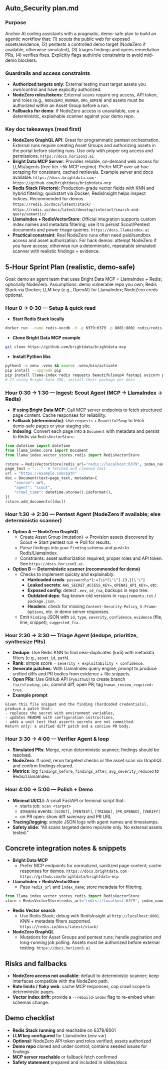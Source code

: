 ## Auto_Security plan.md

### Purpose
Anchor AI coding assistants with a pragmatic, demo-safe plan to build an agentic workflow that: (1) scouts the public web for exposed assets/evidence, (2) pentests a controlled demo target (NodeZero if available, otherwise simulated), (3) triages findings and opens remediation PRs, (4) verifies fixes. Explicitly flags auth/role constraints to avoid mid-demo blockers.

### Guardrails and access constraints
- **Authorized targets only**: External testing must target assets you own/control and have explicitly authorized.
- **NodeZero roles/tokens**: External scans require org access, API token, and roles (e.g., `NODEZERO_RUNNER`, `ORG_ADMIN`) and assets must be authorized within an Asset Group before a run.
- **Fallbacks for demo**: If NodeZero access is unavailable, use a deterministic, explainable scanner against your demo repo.

### Key doc takeaways (read first)
- **NodeZero GraphQL API**: Great for programmatic pentest orchestration. External runs require creating Asset Groups and authorizing assets in the portal before starting runs. Use only with proper org access and permissions. `https://docs.horizon3.ai`
- **Bright Data MCP Server**: Provides reliable, on-demand web access for LLMs/agents (free tier ~5k MCP req/mo). Prefer MCP over ad‑hoc scraping for consistent, cached retrievals. Example server and docs available. `https://docs.brightdata.com` · `https://github.com/brightdata/brightdata-mcp`
- **Redis Stack (Vectors)**: Production-grade vector fields with KNN and hybrid filtering; quickstart via Docker; RedisInsight helps inspect indices. Recommended for demos. `https://redis.io/docs/latest/stack/` · `https://redis.io/docs/latest/develop/interact/search-and-query/semantic/`
- **LlamaIndex + RedisVectorStore**: Official integration supports custom index names and metadata filtering; use it to persist Scout/Pentest documents and power triage queries. `https://docs.llamaindex.ai`
- **Practical constraint**: Real NodeZero runs often need paid/sandbox access and asset authorization. For hack demos: attempt NodeZero if you have access; otherwise run a deterministic, repeatable simulated scanner with realistic findings + evidence.

## 5‑Hour Sprint Plan (realistic, demo‑safe)
Goal: demo an agent team that uses Bright Data MCP + LlamaIndex + Redis; optionally NodeZero.
Assumptions: demo vulnerable repo you own; Redis Stack via Docker; LLM key (e.g., OpenAI) for LlamaIndex; NodeZero creds optional.

### Hour 0 → 0:30 — Setup & quick read
- **Start Redis Stack locally**
```bash
docker run --name redis-vecdb -d -p 6379:6379 -p 8001:8001 redis/redis-stack:latest
```
- **Clone Bright Data MCP example**
```bash
git clone https://github.com/brightdata/brightdata-mcp
```
- **Install Python libs**
```bash
python3 -m venv .venv && source .venv/bin/activate
pip install --upgrade pip
pip install llama-index redis requests beautifulsoup4 fastapi uvicorn pydantic pygithub
# If using Bright Data SDK, install their package per docs
```

### Hour 0:30 → 1:30 — Ingest: Scout Agent (MCP → LlamaIndex → Redis)
- **If using Bright Data MCP**: Call MCP server endpoints to fetch structured page content. Cache responses for reliability.
- **Fallback (deterministic)**: Use `requests` + `BeautifulSoup` to fetch demo‑safe pages or your staging site.
- **Indexing**: Convert each page into a `Document` with metadata and persist to Redis via `RedisVectorStore`.
```python
from datetime import datetime
from llama_index.core import Document
from llama_index.vector_stores.redis import RedisVectorStore

rstore = RedisVectorStore(redis_url="redis://localhost:6379", index_name="scout_index")
page_text = "..."  # fetched and cleaned text
url = "https://example.com/path"
doc = Document(text=page_text, metadata={
    "source": url,
    "agent": "scout",
    "crawl_time": datetime.utcnow().isoformat(),
})
rstore.add_documents([doc])
```

### Hour 1:30 → 2:30 — Pentest Agent (NodeZero if available; else deterministic scanner)
- **Option A — NodeZero GraphQL**
  - Create Asset Group (mutation) → Provision assets discovered by Scout → Start pentest run → Poll for results.
  - Parse findings into your `Finding` schema and push to Redis/LlamaIndex.
  - Constraints: asset authorization required; proper roles and API token. See `https://docs.horizon3.ai`.
- **Option B — Deterministic scanner (recommended for demo)**
  - Checks to implement quickly and explainably:
    - **Hardcoded creds**: `password\s*[:=]\s*[\'\"].{3,}[\'\"]`
    - **Leaked secrets**: `AWS_SECRET_ACCESS_KEY=`, `OPENAI_API_KEY=`, etc.
    - **Exposed config**: detect `.env`, `id_rsa`, backups in repo tree.
    - **Outdated deps**: flag known-old versions in `requirements.txt` / `package.json`.
    - **Headers**: check for missing `Content-Security-Policy`, `X-Frame-Options`, etc. in demo server responses.
  - Emit `Finding` JSON with `id`, `type`, `severity`, `confidence`, `evidence` (file, line, snippet), `suggested_fix`.

### Hour 2:30 → 3:30 — Triage Agent (dedupe, prioritize, synthesize PRs)
- **Dedupe**: Use Redis KNN to find near-duplicates (k=5) with metadata filters (e.g., `asset_id`, `path`).
- **Rank**: simple score = `severity × exploitability × confidence`.
- **Generate patches**: With LlamaIndex query engine, prompt to produce unified diffs and PR bodies from evidence + file snippets.
- **Open PRs**: Use GitHub API (`PyGithub`) to create branch `fix/<finding_id>`, commit diff, open PR; tag `human_review_required: true`.
- **Example prompt**
```text
Given this file snippet and the finding (hardcoded credentials), produce a patch that:
- replaces the secret with environment variables,
- updates README with configuration instructions,
- adds a unit test that asserts secrets are not committed.
Return only: a unified diff patch and a concise PR body.
```

### Hour 3:30 → 4:00 — Verifier Agent & loop
- **Simulated PRs**: Merge, rerun deterministic scanner; findings should be resolved.
- **NodeZero**: If used, rerun targeted checks or the asset scan via GraphQL and confirm findings cleared.
- **Metrics**: log `findings_before`, `findings_after`, `avg_severity_reduced` to Redis/LlamaIndex.

### Hour 4:00 → 5:00 — Polish + Demo
- **Minimal UI/CLI**: A small FastAPI or terminal script that:
  - starts job: `scan <target>`
  - streams events: `[SCOUT]`, `[PENTEST]`, `[TRIAGE]`, `[PR_OPENED]`, `[VERIFY]`
  - on PR open: show diff summary and PR URL
- **Tracing/logging**: simple JSON logs with agent names and timestamps.
- **Safety slide**: “All scans targeted demo repo/site only. No external assets tested.”

## Concrete integration notes & snippets
- **Bright Data MCP**
  - Prefer MCP endpoints for normalized, sanitized page content; cache responses for demos. `https://docs.brightdata.com` · `https://github.com/brightdata/brightdata-mcp`
- **LlamaIndex + RedisVectorStore**
  - Pass `redis_url` and `index_name`; store metadata for filtering.
```python
from llama_index.vector_stores.redis import RedisVectorStore
store = RedisVectorStore(redis_url="redis://localhost:6379", index_name="scout_index")
```
- **Redis Vector search**
  - Use Redis Stack; debug with RedisInsight at `http://localhost:8001`. KNN + metadata filters supported. `https://redis.io/docs/latest/stack/`
- **NodeZero GraphQL**
  - Mutations for Asset Groups and pentest runs; handle pagination and long-running job polling. Assets must be authorized before external testing. `https://docs.horizon3.ai`

## Risks and fallbacks
- **NodeZero access not available**: default to deterministic scanner; keep interfaces compatible with the NodeZero path.
- **Rate limits / flaky web**: cache MCP responses; cap crawl scope to deterministic pages.
- **Vector index drift**: provide a `--rebuild-index` flag to re-embed when schemas change.

## Demo checklist
- **Redis Stack running** and reachable on 6379/8001
- **LLM key configured** for LlamaIndex (env var)
- **Optional**: NodeZero API token and roles verified; assets authorized
- **Demo repo** cloned and under control; contains seeded issues for findings
- **MCP server reachable** or fallback fetch confirmed
- **Safety statement** prepared and included in slides/docs

